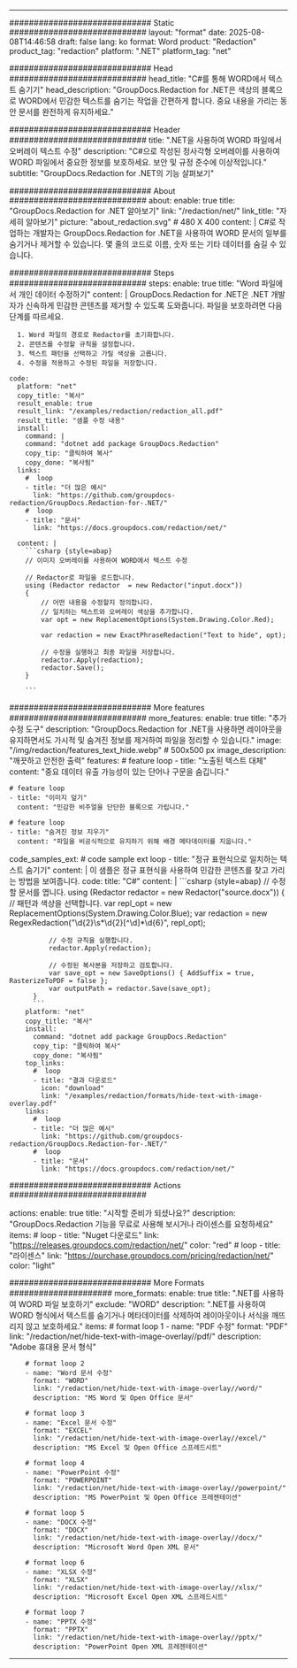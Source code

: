 
---
############################# Static ############################
layout: "format"
date:  2025-08-08T14:46:58
draft: false
lang: ko
format: Word
product: "Redaction"
product_tag: "redaction"
platform: ".NET"
platform_tag: "net"

############################# Head ############################
head_title: "C#를 통해 WORD에서 텍스트 숨기기"
head_description: "GroupDocs.Redaction for .NET은 색상의 블록으로 WORD에서 민감한 텍스트를 숨기는 작업을 간편하게 합니다. 중요 내용을 가리는 동안 문서를 완전하게 유지하세요."

############################# Header ############################
title: ".NET을 사용하여 WORD 파일에서 오버레이 텍스트 수정" 
description: "C#으로 작성된 정사각형 오버레이를 사용하여 WORD 파일에서 중요한 정보를 보호하세요. 보안 및 규정 준수에 이상적입니다."
subtitle: "GroupDocs.Redaction for .NET의 기능 살펴보기" 

############################# About ############################
about:
    enable: true
    title: "GroupDocs.Redaction for .NET 알아보기"
    link: "/redaction/net/"
    link_title: "자세히 알아보기"
    picture: "about_redaction.svg" # 480 X 400
    content: |
       C#로 작업하는 개발자는 GroupDocs.Redaction for .NET을 사용하여 WORD 문서의 일부를 숨기거나 제거할 수 있습니다. 몇 줄의 코드로 이름, 숫자 또는 기타 데이터를 숨길 수 있습니다.

############################# Steps ############################
steps:
    enable: true
    title: "Word 파일에서 개인 데이터 수정하기"
    content: |
      GroupDocs.Redaction for .NET은 .NET 개발자가 신속하게 민감한 콘텐츠를 제거할 수 있도록 도와줍니다. 파일을 보호하려면 다음 단계를 따르세요.
      
      1. Word 파일의 경로로 Redactor를 초기화합니다.
      2. 콘텐츠를 수정할 규칙을 설정합니다.
      3. 텍스트 패턴을 선택하고 가릴 색상을 고릅니다.
      4. 수정을 적용하고 수정된 파일을 저장합니다.
   
    code:
      platform: "net"
      copy_title: "복사"
      result_enable: true
      result_link: "/examples/redaction/redaction_all.pdf"
      result_title: "샘플 수정 내용"
      install:
        command: |
        command: "dotnet add package GroupDocs.Redaction"
        copy_tip: "클릭하여 복사"
        copy_done: "복사됨"
      links:
        #  loop
        - title: "더 많은 예시"
          link: "https://github.com/groupdocs-redaction/GroupDocs.Redaction-for-.NET/"
        #  loop
        - title: "문서"
          link: "https://docs.groupdocs.com/redaction/net/"
          
      content: |
        ```csharp {style=abap}
        // 이미지 오버레이를 사용하여 WORD에서 텍스트 수정

        // Redactor로 파일을 로드합니다.
        using (Redactor redactor  = new Redactor("input.docx"))
        {
            // 어떤 내용을 수정할지 정의합니다.
            // 일치하는 텍스트와 오버레이 색상을 추가합니다.
            var opt = new ReplacementOptions(System.Drawing.Color.Red);
            
            var redaction = new ExactPhraseRedaction("Text to hide", opt);

            // 수정을 실행하고 최종 파일을 저장합니다.
            redactor.Apply(redaction);
            redactor.Save();
        }
        
        ```            


############################# More features ############################
more_features:
  enable: true
  title: "추가 수정 도구"
  description: "GroupDocs.Redaction for .NET을 사용하면 레이아웃을 유지하면서도 가시적 및 숨겨진 정보를 제거하여 파일을 정리할 수 있습니다."
  image: "/img/redaction/features_text_hide.webp" # 500x500 px
  image_description: "깨끗하고 안전한 출력"
  features:
    # feature loop
    - title: "노출된 텍스트 대체"
      content: "중요 데이터 유출 가능성이 있는 단어나 구문을 숨깁니다."

    # feature loop
    - title: "이미지 덮기"
      content: "민감한 비주얼을 단단한 블록으로 가립니다."

    # feature loop
    - title: "숨겨진 정보 지우기"
      content: "파일을 비공식적으로 유지하기 위해 배경 메타데이터를 지웁니다."
      
  code_samples_ext:
    # code sample ext loop
    - title: "정규 표현식으로 일치하는 텍스트 숨기기"
      content: |
        이 샘플은 정규 표현식을 사용하여 민감한 콘텐츠를 찾고 가리는 방법을 보여줍니다.
      code:
        title: "C#"
        content: |
          ```csharp {style=abap}
          //  수정할 문서를 엽니다.
          using (Redactor redactor  = new Redactor("source.docx"))
          {
              // 패턴과 색상을 선택합니다.
              var repl_opt = new ReplacementOptions(System.Drawing.Color.Blue);
              var redaction = new RegexRedaction("\\d{2}\\s*\\d{2}[^\\d]*\\d{6}", repl_opt);

              // 수정 규칙을 실행합니다.
              redactor.Apply(redaction);

              // 수정된 복사본을 저장하고 검토합니다.
              var save_opt = new SaveOptions() { AddSuffix = true, RasterizeToPDF = false };
              var outputPath = redactor.Save(save_opt);
          }
          ```
        platform: "net"
        copy_title: "복사"
        install:
          command: "dotnet add package GroupDocs.Redaction"
          copy_tip: "클릭하여 복사"
          copy_done: "복사됨"
        top_links:
          #  loop
          - title: "결과 다운로드"
            icon: "download"
            link: "/examples/redaction/formats/hide-text-with-image-overlay.pdf"
        links:
          #  loop
          - title: "더 많은 예시"
            link: "https://github.com/groupdocs-redaction/GroupDocs.Redaction-for-.NET/"
          #  loop
          - title: "문서"
            link: "https://docs.groupdocs.com/redaction/net/"


############################# Actions ############################

actions:
  enable: true
  title: "시작할 준비가 되셨나요?"
  description: "GroupDocs.Redaction 기능을 무료로 사용해 보시거나 라이센스를 요청하세요"
  items:
    #  loop
    - title: "Nuget 다운로드"
      link: "https://releases.groupdocs.com/redaction/net/"
      color: "red"
        #  loop
    - title: "라이센스"
      link: "https://purchase.groupdocs.com/pricing/redaction/net/"
      color: "light"


############################# More Formats #####################
more_formats:
    enable: true
    title: ".NET를 사용하여 WORD 파일 보호하기"
    exclude: "WORD"
    description: ".NET를 사용하여 WORD 형식에서 텍스트를 숨기거나 메타데이터를 삭제하여 레이아웃이나 서식을 깨뜨리지 않고 보호하세요."
    items: 
        # format loop 1
        - name: "PDF 수정"
          format: "PDF"
          link: "/redaction/net/hide-text-with-image-overlay//pdf/"
          description: "Adobe 휴대용 문서 형식"

        # format loop 2
        - name: "Word 문서 수정"
          format: "WORD"
          link: "/redaction/net/hide-text-with-image-overlay//word/"
          description: "MS Word 및 Open Office 문서"
          
        # format loop 3
        - name: "Excel 문서 수정"
          format: "EXCEL"
          link: "/redaction/net/hide-text-with-image-overlay//excel/"
          description: "MS Excel 및 Open Office 스프레드시트"

        # format loop 4
        - name: "PowerPoint 수정"
          format: "POWERPOINT"
          link: "/redaction/net/hide-text-with-image-overlay//powerpoint/"
          description: "MS PowerPoint 및 Open Office 프레젠테이션"

        # format loop 5
        - name: "DOCX 수정"
          format: "DOCX"
          link: "/redaction/net/hide-text-with-image-overlay//docx/"
          description: "Microsoft Word Open XML 문서"
          
        # format loop 6
        - name: "XLSX 수정"
          format: "XLSX"
          link: "/redaction/net/hide-text-with-image-overlay//xlsx/"
          description: "Microsoft Excel Open XML 스프레드시트"
          
        # format loop 7
        - name: "PPTX 수정"
          format: "PPTX"
          link: "/redaction/net/hide-text-with-image-overlay//pptx/"
          description: "PowerPoint Open XML 프레젠테이션"


---